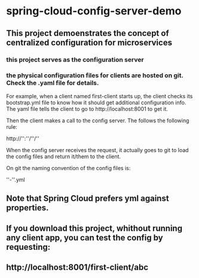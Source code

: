 # spring-cloud-config-server-demo

## This project demoenstrates the concept of centralized configuration for microservices

### this project serves as the configuration server
### the physical configuration files for clients are hosted on git. Check the .yaml file for details.

For example, when a client named first-client starts up, the client checks its bootstrap.yml file to know how it should get additional configuration info. The yaml file tells the client to go to http://localhost:8001 to get it.

Then the client makes a call to the config server. The follows the following rule:

http://'<server-name>':'<port>'/'<client-app-name>'/'<profile>'

When the config server receives the request, it actually goes to git to load the config files and return it/them to the client.

On git the naming convention of the config files is:

'<client-app-name>'-'<profile>'.yml

## Note that Spring Cloud prefers yml against properties.

## If you download this project, whithout running any client app, you can test the config by requesting:
## http://localhost:8001/first-client/abc
